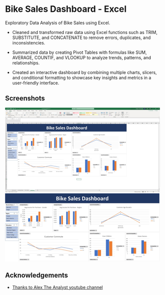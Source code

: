 
# Bike Sales Dashboard - Excel

Exploratory Data Analysis of Bike Sales using Excel. 

- Cleaned and transformed raw data using Excel functions such as TRIM, SUBSTITUTE, and CONCATENATE to remove errors, duplicates, and inconsistencies.

- Summarized data by creating Pivot Tables with formulas like SUM, AVERAGE, COUNTIF, and VLOOKUP to analyze trends, patterns, and relationships.

- Created an interactive dashboard by combining multiple charts, slicers, and conditional formatting to showcase key insights and metrics in a user-friendly interface.


## Screenshots

![App Screenshot](https://github.com/smp91/Bike-Sales-Dashboard---Excel/blob/master/Screenshots/Screenshot%202023-03-20%20141032.jpg)
![App Screenshot](https://github.com/smp91/Bike-Sales-Dashboard---Excel/blob/master/Screenshots/Screenshot%202023-03-20%20141114.jpg)


## Acknowledgements

 - [Thanks to Alex The Analyst youtube channel](https://www.youtube.com/@AlexTheAnalyst)
